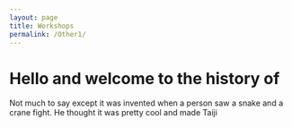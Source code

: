 ```yaml
---
layout: page
title: Workshops
permalink: /Other1/
---
```



<h1>Hello and welcome to the history of</h1>

<p>Not much to say except it was invented when a person saw a snake and a crane fight. He thought it was pretty cool and made Taiji</p>

